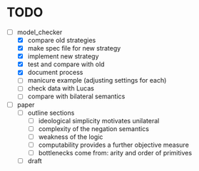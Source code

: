 # TODO

- [ ] model_checker
  - [x] compare old strategies
  - [x] make spec file for new strategy
  - [x] implement new strategy
  - [x] test and compare with old
  - [x] document process
  - [ ] manicure example (adjusting settings for each)
  - [ ] check data with Lucas
  - [ ] compare with bilateral semantics
- [ ] paper
  - [ ] outline sections
    - [ ] ideological simplicity motivates unilateral
    - [ ] complexity of the negation semantics
    - [ ] weakness of the logic
    - [ ] computability provides a further objective measure
    - [ ] bottlenecks come from: arity and order of primitives
  - [ ] draft

